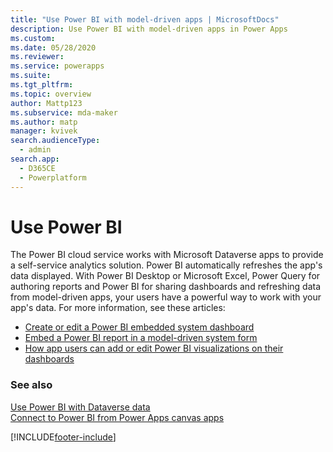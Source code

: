 ```yaml
---
title: "Use Power BI with model-driven apps | MicrosoftDocs"
description: Use Power BI with model-driven apps in Power Apps
ms.custom: 
ms.date: 05/28/2020
ms.reviewer: 
ms.service: powerapps
ms.suite: 
ms.tgt_pltfrm: 
ms.topic: overview
author: Mattp123
ms.subservice: mda-maker
ms.author: matp
manager: kvivek
search.audienceType: 
  - admin
search.app: 
  - D365CE
  - Powerplatform
---
```

# Use Power BI

The Power BI cloud service works with Microsoft Dataverse apps to provide a self-service analytics solution. Power BI automatically refreshes the app's data displayed. With Power BI Desktop or Microsoft Excel, Power Query for authoring reports and Power BI for sharing dashboards and refreshing data from model-driven apps, your users have a powerful way to work with your app's data. For more information, see these articles: 
- [Create or edit a Power BI embedded system dashboard](create-edit-powerbi-embedded-page.md)
- [Embed a Power BI report in a model-driven system form](embed-powerbi-report-in-system-form.md) 
- [How app users can add or edit Power BI visualizations on their dashboards](../../user/add-powerbi-dashboards.md) 
 
### See also
[Use Power BI with Dataverse data](../data-platform/use-powerbi-dataverse.md) <br />
[Connect to Power BI from Power Apps canvas apps](../canvas-apps/connections/connection-powerbi.md)
 
  

  



[!INCLUDE[footer-include](../../includes/footer-banner.md)]